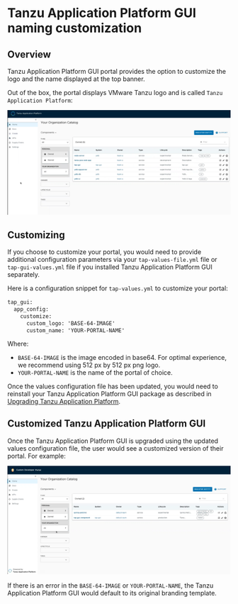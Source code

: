 # Tanzu Application Platform GUI naming customization

## <a id="overview"></a> Overview

Tanzu Application Platform GUI portal provides the option to customize the logo and the name displayed at the top banner. 

Out of the box, the portal displays VMware Tanzu logo and is called `Tanzu Application Platform`:

![Standard branding](../images/standard-branding.png)

## <a id="customizing"></a> Customizing

If you choose to customize your portal, you would need to provide additional configuration parameters via your `tap-values-file.yml` file or `tap-gui-values.yml` file if you installed Tanzu Application Platform GUI separately.

Here is a configuration snippet for `tap-values.yml` to customize your portal:

```
tap_gui:
  app_config:
    customize:
      custom_logo: 'BASE-64-IMAGE'
      custom_name: 'YOUR-PORTAL-NAME'
```

Where:

- `BASE-64-IMAGE` is the image encoded in base64. For optimal experience, we recommend using 512 px by 512 px png logo. 
- `YOUR-PORTAL-NAME` is the name of the portal of choice.

Once the values configuration file has been updated, you would need to reinstall your Tanzu Application Platform GUI package as described in [Upgrading Tanzu Application Platform](../../upgrading.md). 

## <a id="support-config-struct"></a> Customized Tanzu Application Platform GUI

Once the Tanzu Application Platform GUI is upgraded using the updated values configuration file, the user would see a customized version of their portal. For example:

![Customized Branding](../images/customized-branding.png)

If there is an error in the `BASE-64-IMAGE` or `YOUR-PORTAL-NAME`, the Tanzu Application Platform GUI would default to its original branding template.